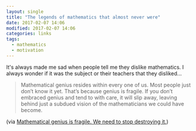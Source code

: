 ```yaml
---
layout: single
title: "The legends of mathematics that almost never were"
date: 2017-02-07 14:06
modified: 2017-02-07 14:06
categories: links
tags:
  - mathematics
  - motivation
---
```


It's always made me sad when people tell me they dislike mathematics.
I always wonder if it was the subject or their teachers that they disliked...

> Mathematical genius resides within every one of us. Most people just don’t know it yet. That’s because genius is fragile. If you don’t embraced genius and tend to with care, it will slip away, leaving behind just a subdued vision of the mathematicians we could have become.

(via [Mathematical genius is fragile. We need to stop destroying it.](https://www.freecodecamp.org/news/mathematical-genius-is-fragile-society-needs-to-stop-destroying-it-5fdf3f08336e/))
